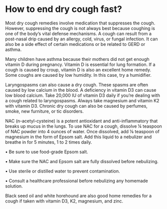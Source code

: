 # How to end dry cough fast?

Most dry cough remedies involve medication that suppresses the cough. However, suppressing the cough is not always best because coughing is one of the body’s vital defense mechanisms. A cough can result from a post-nasal drip caused by an allergy, cold, virus, or fungal infection. It can also be a side effect of certain medications or be related to GERD or asthma.

Many children have asthma because their mothers did not get enough vitamin D during pregnancy. Vitamin D is essential for lung formation. If a cough is caused by croup, vitamin D is also an excellent home remedy. Some coughs are caused by low humidity. In this case, try a humidifier.

Laryngospasms can also cause a dry cough. These spasms are often caused by low calcium in the blood. A deficiency in vitamin D3 can cause low blood calcium. Take 20,000 IU of vitamin D3 daily if you’re dealing with a cough related to laryngospasms. Always take magnesium and vitamin K2 with vitamin D3. Chronic dry cough can also be caused by perfumes, smoke, new furniture, or tic disorders.

NAC (n-acetyl-cysteine) is a potent antioxidant and anti-inflammatory that breaks up mucus in the lungs. To use NAC for a cough, dissolve ¼ teaspoon of NAC powder into 4 ounces of water. Once dissolved, add ⅛ teaspoon of magnesium in the form of Epsom salt. Add this liquid to a nebulizer and breathe in for 5 minutes, 1 to 2 times daily.

• Be sure to use food-grade Epsom salt.

• Make sure the NAC and Epsom salt are fully dissolved before nebulizing.

• Use sterile or distilled water to prevent contamination.

• Consult a healthcare professional before nebulizing any homemade solution.

Black seed oil and white horehound are also good home remedies for a cough if taken with vitamin D3, K2, magnesium, and zinc.